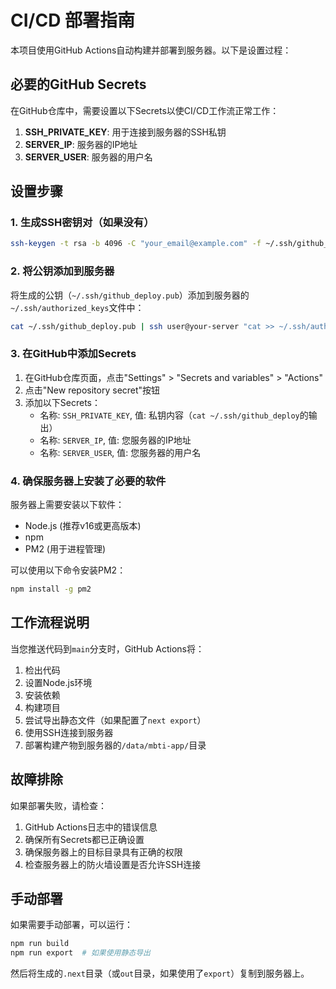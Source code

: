 # CI/CD 部署指南

本项目使用GitHub Actions自动构建并部署到服务器。以下是设置过程：

## 必要的GitHub Secrets

在GitHub仓库中，需要设置以下Secrets以使CI/CD工作流正常工作：

1. **SSH_PRIVATE_KEY**: 用于连接到服务器的SSH私钥
2. **SERVER_IP**: 服务器的IP地址
3. **SERVER_USER**: 服务器的用户名

## 设置步骤

### 1. 生成SSH密钥对（如果没有）

```bash
ssh-keygen -t rsa -b 4096 -C "your_email@example.com" -f ~/.ssh/github_deploy
```

### 2. 将公钥添加到服务器

将生成的公钥（`~/.ssh/github_deploy.pub`）添加到服务器的`~/.ssh/authorized_keys`文件中：

```bash
cat ~/.ssh/github_deploy.pub | ssh user@your-server "cat >> ~/.ssh/authorized_keys"
```

### 3. 在GitHub中添加Secrets

1. 在GitHub仓库页面，点击"Settings" > "Secrets and variables" > "Actions"
2. 点击"New repository secret"按钮
3. 添加以下Secrets：
   - 名称: `SSH_PRIVATE_KEY`, 值: 私钥内容（`cat ~/.ssh/github_deploy`的输出）
   - 名称: `SERVER_IP`, 值: 您服务器的IP地址
   - 名称: `SERVER_USER`, 值: 您服务器的用户名

### 4. 确保服务器上安装了必要的软件

服务器上需要安装以下软件：

- Node.js (推荐v16或更高版本)
- npm
- PM2 (用于进程管理)

可以使用以下命令安装PM2：

```bash
npm install -g pm2
```

## 工作流程说明

当您推送代码到`main`分支时，GitHub Actions将：

1. 检出代码
2. 设置Node.js环境
3. 安装依赖
4. 构建项目
5. 尝试导出静态文件（如果配置了`next export`）
6. 使用SSH连接到服务器
7. 部署构建产物到服务器的`/data/mbti-app/`目录

## 故障排除

如果部署失败，请检查：

1. GitHub Actions日志中的错误信息
2. 确保所有Secrets都已正确设置
3. 确保服务器上的目标目录具有正确的权限
4. 检查服务器上的防火墙设置是否允许SSH连接

## 手动部署

如果需要手动部署，可以运行：

```bash
npm run build
npm run export  # 如果使用静态导出
```

然后将生成的`.next`目录（或`out`目录，如果使用了`export`）复制到服务器上。 